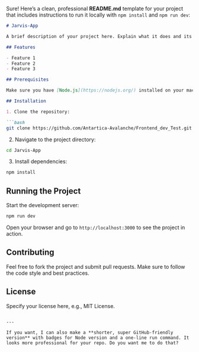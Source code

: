 Sure! Here’s a clean, professional **README.md** template for your project that includes instructions to run it locally with `npm install` and `npm run dev`:

````markdown
# Jarvis-App

A brief description of your project here. Explain what it does and its purpose.

## Features

- Feature 1
- Feature 2
- Feature 3

## Prerequisites

Make sure you have [Node.js](https://nodejs.org/) installed on your machine.

## Installation

1. Clone the repository:

```bash
git clone https://github.com/Antartica-Avalanche/Frontend_dev_Test.git
````

2. Navigate to the project directory:

```bash
cd Jarvis-App
```

3. Install dependencies:

```bash
npm install
```

## Running the Project

Start the development server:

```bash
npm run dev
```

Open your browser and go to `http://localhost:3000` to see the project in action.

## Contributing

Feel free to fork the project and submit pull requests. Make sure to follow the code style and best practices.

## License

Specify your license here, e.g., MIT License.

```

---

If you want, I can also make a **shorter, super GitHub-friendly version** with badges for Node version and a one-line run command. It looks more professional for your repo. Do you want me to do that?
```
